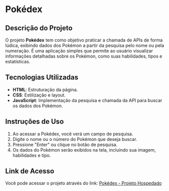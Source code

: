 # Pokédex

## Descrição do Projeto

O projeto **Pokédex** tem como objetivo praticar a chamada de APIs de forma lúdica, exibindo dados dos Pokémon a partir da pesquisa pelo nome ou pela numeração. É uma aplicação simples que permite ao usuário visualizar informações detalhadas sobre os Pokémon, como suas habilidades, tipos e estatísticas.

## Tecnologias Utilizadas

- **HTML**: Estruturação da página.
- **CSS**: Estilização e layout.
- **JavaScript**: Implementação da pesquisa e chamada da API para buscar os dados dos Pokémon.

## Instruções de Uso

1. Ao acessar a Pokédex, você verá um campo de pesquisa.
2. Digite o nome ou o número do Pokémon que deseja buscar.
3. Pressione "Enter" ou clique no botão de pesquisa.
4. Os dados do Pokémon serão exibidos na tela, incluindo sua imagem, habilidades e tipo.

## Link de Acesso

Você pode acessar o projeto através do link: [Pokédex - Projeto Hospedado](https://pokedex-kohl-rho.vercel.app/)
